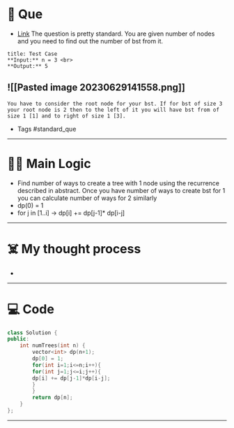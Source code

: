 # 🧩 Que
- [Link](https://leetcode.com/problems/unique-binary-search-trees/)
The question is pretty standard. You are given number of nodes and you need to find out the number of bst from it.

```ad-question
title: Test Case
**Input:** n = 3 <br>
**Output:** 5
```
![[Pasted image 20230629141558.png]]
---
```ad-abstract
You have to consider the root node for your bst. If for bst of size 3 your root node is 2 then to the left of it you will have bst from of size 1 [1] and to right of size 1 [3]. 
```

- Tags #standard_que 
--- 
# 🕵️‍♂️ Main Logic
- Find number of ways to create a tree with 1 node using the recurrence described in abstract. Once you have number of ways to create bst for 1 you can calculate number of ways for 2 similarly
- dp(0) = 1
- for j in [1..i] -> dp[i] += dp[j-1]* dp[i-j]

---
# ☠️ My thought process
- 
---

# 💻 Code

```cpp
class Solution {
public:
	int numTrees(int n) {
		vector<int> dp(n+1);
		dp[0] = 1;
		for(int i=1;i<=n;i++){
		for(int j=1;j<=i;j++){
		dp[i] += dp[j-1]*dp[i-j];
		}
		}
		return dp[n];
	}
};
```
---
